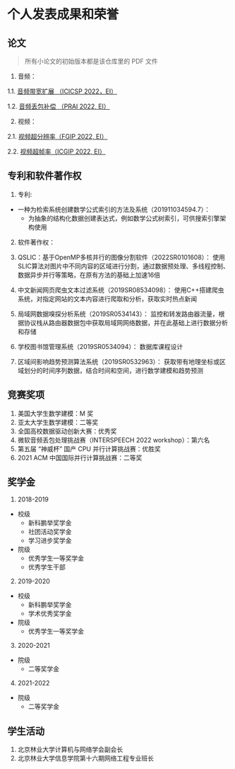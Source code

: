 # 个人发表成果和荣誉

## 论文

> 所有小论文的初始版本都是该仓库里的 PDF 文件

1. 音频：

  1.1. [音频带宽扩展 （ICICSP 2022，EI）](https://github.com/JamieOw119/JamiePapers/blob/master/Acoustic%20Bandwidth%20Extension%20by%20Audio%20Deep%20Residual%20U-Net.pdf)

  1.2. [音频丢包补偿 （PRAI  2022, EI）](https://github.com/JamieOw119/JamiePapers/blob/master/Concealing%20Audio%20Packet%20Loss%20Using%20Frequency-consistent%20Generative%20Adversarial%20Networks.pdf)

2. 视频：

  2.1. [视频超分辨率（FGIP 2022, EI）](https://github.com/JamieOw119/JamiePapers/blob/master/RVFIT%20Real-time%20Video%20Frame%20Interpolation%20Transformer.pdf)
  
  2.2. [视频超帧率（ICGIP 2022, EI）](https://github.com/JamieOw119/JamiePapers/blob/master/RVSRT%20Real-time%20Video%20Super%20Resolution%20Transformer.pdf)

## 专利和软件著作权

1. 专利:
  - 一种为检索系统创建数学公式索引的方法及系统（201911034594.7）：
    - 为抽象的结构化数据创建表达式，例如数学公式树索引，可供搜索引擎架构使用
  
2. 软件著作权：
  1. QSLIC：基于OpenMP多核并行的图像分割软件（2022SR0101608）：
    使用SLIC算法对图片中不同内容的区域进行分割，通过数据预处理、多线程控制、数据异步并行等策略，在原有方法的基础上加速16倍
    
  2. 中文新闻网页爬虫文本过滤系统（2019SR08534098）：
    使用C++搭建爬虫系统，对指定网站的文本内容进行爬取和分析，获取实时热点新闻
    
  3. 局域网数据嗅探分析系统（2019SR0534143）：
    监控和转发路由器流量，根据协议栈从路由器数据包中获取局域网网络数据，并在此基础上进行数据分析和存储
    
  4. 学校图书馆管理系统（2019SR0534094）：
    数据库课程设计
    
  5. 区域间影响趋势预测算法系统（2019SR0532963）：
    获取带有地理坐标或区域划分的时间序列数据，结合时间和空间，进行数学建模和趋势预测
    
## 竞赛奖项

1. 美国大学生数学建模：M 奖
2. 亚太大学生数学建模：二等奖
3. 全国高校数据驱动创新大赛：优秀奖
4. 微软音频丢包处理挑战赛（INTERSPEECH 2022 workshop）：第六名
5. 第五届 “神威杯” 国产 CPU 并行计算挑战赛：优胜奖
6. 2021 ACM 中国国际并行计算挑战赛：二等奖

## 奖学金

1. 2018-2019
  - 校级
    - 新科鹏举奖学金
    - 社团活动奖学金
    - 学习进步奖学金 
  - 院级
    - 优秀学生一等奖学金
    - 优秀学生干部
  
2. 2019-2020
  - 校级
    - 新科鹏举奖学金
    - 学术优秀奖学金
  - 院级
    - 优秀学生一等奖学金

3. 2020-2021
  - 院级
    - 二等奖学金

4. 2021-2022
  - 院级
    - 二等奖学金


## 学生活动
1. 北京林业大学计算机与网络学会副会长
2. 北京林业大学信息学院第十六期网络工程专业班长

